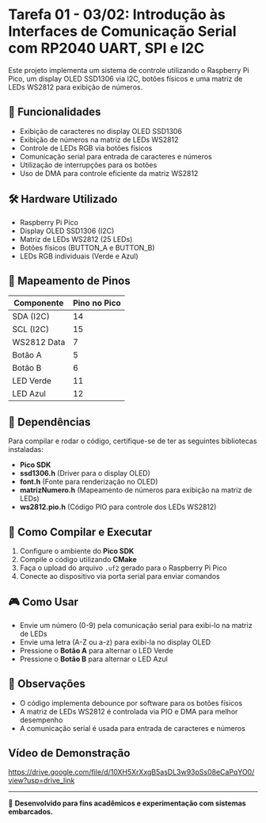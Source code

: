 # Tarefa 01 - 03/02: Introdução às Interfaces de Comunicação Serial com RP2040 UART, SPI e I2C

Este projeto implementa um sistema de controle utilizando o Raspberry Pi Pico, um display OLED SSD1306 via I2C, botões físicos e uma matriz de LEDs WS2812 para exibição de números.

## 📌 Funcionalidades

- Exibição de caracteres no display OLED SSD1306
- Exibição de números na matriz de LEDs WS2812
- Controle de LEDs RGB via botões físicos
- Comunicação serial para entrada de caracteres e números
- Utilização de interrupções para os botões
- Uso de DMA para controle eficiente da matriz WS2812

## 🛠️ Hardware Utilizado

- Raspberry Pi Pico
- Display OLED SSD1306 (I2C)
- Matriz de LEDs WS2812 (25 LEDs)
- Botões físicos (BUTTON_A e BUTTON_B)
- LEDs RGB individuais (Verde e Azul)

## 📌 Mapeamento de Pinos

| Componente | Pino no Pico |
|------------|-------------|
| SDA (I2C)  | 14 |
| SCL (I2C)  | 15 |
| WS2812 Data | 7 |
| Botão A | 5 |
| Botão B | 6 |
| LED Verde | 11 |
| LED Azul | 12 |

## 📜 Dependências

Para compilar e rodar o código, certifique-se de ter as seguintes bibliotecas instaladas:

- **Pico SDK**
- **ssd1306.h** (Driver para o display OLED)
- **font.h** (Fonte para renderização no OLED)
- **matrizNumero.h** (Mapeamento de números para exibição na matriz de LEDs)
- **ws2812.pio.h** (Código PIO para controle dos LEDs WS2812)

## 🚀 Como Compilar e Executar

1. Configure o ambiente do **Pico SDK**
2. Compile o código utilizando **CMake**
3. Faça o upload do arquivo `.uf2` gerado para o Raspberry Pi Pico
4. Conecte ao dispositivo via porta serial para enviar comandos

## 🎮 Como Usar

- Envie um número (0-9) pela comunicação serial para exibi-lo na matriz de LEDs
- Envie uma letra (A-Z ou a-z) para exibi-la no display OLED
- Pressione o **Botão A** para alternar o LED Verde
- Pressione o **Botão B** para alternar o LED Azul

## 📌 Observações

- O código implementa debounce por software para os botões físicos
- A matriz de LEDs WS2812 é controlada via PIO e DMA para melhor desempenho
- A comunicação serial é usada para entrada de caracteres e números

## Vídeo de Demonstração

https://drive.google.com/file/d/10XH5XrXxgB5asDL3w93pSs08eCaPqYO0/view?usp=drive_link

---

🔧 **Desenvolvido para fins acadêmicos e experimentação com sistemas embarcados.**


